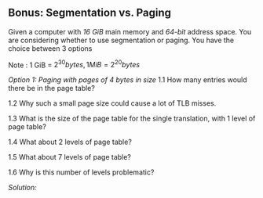## Bonus: Segmentation vs. Paging

Given a computer with *16 GiB* main memory and *64-bit* address space. You are considering whether to use segmentation or paging. You have the choice between 3 options


Note : 1 GiB = $2^{30} bytes, 1 MiB =2^{20}bytes$

*Option 1: Paging with pages of 4 bytes in size*
1.1 How many entries would there be in the page table?

1.2 Why such a small page size could cause a lot of TLB misses.

1.3 What is the size of the page table for the single translation, with 1 level of page table?

1.4 What about 2 levels of page table?

1.5 What about 7 levels of page table?

1.6 Why is this number of levels problematic?

*Solution:*